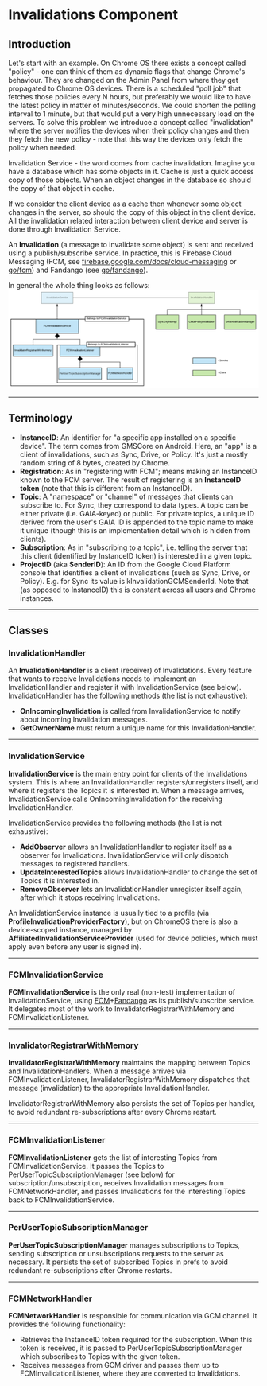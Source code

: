 # Invalidations Component

## Introduction
Let's start with an example.  On Chrome OS there exists a concept called
"policy" - one can think of them as dynamic flags that change Chrome's
behaviour.  They are changed on the Admin Panel from where they get propagated
to Chrome OS devices.  There is a scheduled "poll job" that fetches those
policies every N hours, but preferably we would like to have the latest policy
in matter of minutes/seconds.  We could shorten the polling interval to 1
minute, but that would put a very high unnecessary load on the servers.  To
solve this problem we introduce a concept called "invalidation" where the server
notifies the devices when their policy changes and then they fetch the new
policy - note that this way the devices only fetch the policy when needed.

Invalidation Service - the word comes from cache invalidation. Imagine you have
a database which has some objects in it. Cache is just a quick access copy of
those objects. When an object changes in the database so should the copy of that
object in cache.

If we consider the client device as a cache then whenever some object changes in
the server, so should the copy of this object in the client device. All the
invalidation related interaction between client device and server is done
through Invalidation Service.

An **Invalidation** (a message to invalidate some object) is sent and received
using a publish/subscribe service. In practice, this is Firebase Cloud Messaging
(FCM, see
[firebase.google.com/docs/cloud-messaging](https://firebase.google.com/docs/cloud-messaging)
or [go/fcm](http://go/fcm)) and Fandango (see
[go/fandango](http://go/fandango)).

In general the whole thing looks as follows:
![Invalidations component UML](../images/InvalidationService.png)

***

## Terminology

* **InstanceID**: An identifier for "a specific app installed on a specific
  device". The term comes from GMSCore on Android. Here, an "app" is a client of
  invalidations, such as Sync, Drive, or Policy. It's just a mostly random
  string of 8 bytes, created by Chrome.
* **Registration**: As in "registering with FCM"; means making an InstanceID
  known to the FCM server. The result of registering is an **InstanceID token**
  (note that this is different from an InstanceID).
* **Topic**: A "namespace" or "channel" of messages that clients can subscribe
  to. For Sync, they correspond to data types. A topic can be either private
  (i.e. GAIA-keyed) or public. For private topics, a unique ID derived from the
  user's GAIA ID is appended to the topic name to make it unique (though this
  is an implementation detail which is hidden from clients).
* **Subscription**: As in "subscribing to a topic", i.e. telling the server that
  this client (identified by InstanceID token) is interested in a given topic.
* **ProjectID** (aka **SenderID**): An ID from the Google Cloud Platform console
  that identifies a client of invalidations (such as Sync, Drive, or Policy).
  E.g. for Sync its value is kInvalidationGCMSenderId. Note that (as opposed to
  InstanceID) this is constant across all users and Chrome instances.

***

## Classes

### InvalidationHandler

An **InvalidationHandler** is a client (receiver) of Invalidations. Every
feature that wants to receive Invalidations needs to implement an
InvalidationHandler and register it with InvalidationService (see below).
InvalidationHandler has the following methods (the list is not exhaustive):

* **OnIncomingInvalidation** is called from InvalidationService to notify
about incoming Invalidation messages.
* **GetOwnerName** must return a unique name for this InvalidationHandler.

***

### InvalidationService

**InvalidationService** is the main entry point for clients of the Invalidations
system. This is where an InvalidationHandler registers/unregisters itself, and
where it registers the Topics it is interested in. When a message arrives,
InvalidationService calls OnIncomingInvalidation for the receiving
InvalidationHandler.

InvalidationService provides the following methods (the list is not exhaustive):

* **AddObserver** allows an InvalidationHandler to register
itself as a observer for Invalidations. InvalidationService will only
dispatch messages to registered handlers.
* **UpdateInterestedTopics** allows InvalidationHandler to change the set of
Topics it is interested in.
* **RemoveObserver** lets an InvalidationHandler unregister
itself again, after which it stops receiving Invalidations.

An InvalidationService instance is usually tied to a profile (via
**ProfileInvalidationProviderFactory**), but on ChromeOS there is also a
device-scoped instance, managed by **AffiliatedInvalidationServiceProvider**
(used for device policies, which must apply even before any user is signed in).

***

### FCMInvalidationService

**FCMInvalidationService** is the only real (non-test) implementation of
InvalidationService, using [FCM](http://go/fcm)+[Fandango](http://go/fandango)
as its publish/subscribe service. It delegates most of the work to
InvalidatorRegistrarWithMemory and FCMInvalidationListener.

***

### InvalidatorRegistrarWithMemory

**InvalidatorRegistrarWithMemory** maintains the mapping between Topics and
InvalidationHandlers. When a message arrives via FCMInvalidationListener,
InvalidatorRegistrarWithMemory dispatches that message (invalidation) to the
appropriate InvalidationHandler.

InvalidatorRegistrarWithMemory also persists the set of Topics per handler, to
avoid redundant re-subscriptions after every Chrome restart.

***

### FCMInvalidationListener

**FCMInvalidationListener** gets the list of interesting Topics from
FCMInvalidationService. It passes the Topics to PerUserTopicSubscriptionManager
(see below) for subscription/unsubscription, receives Invalidation messages from
FCMNetworkHandler, and passes Invalidations for the interesting Topics back to
FCMInvalidationService.

***

### PerUserTopicSubscriptionManager

**PerUserTopicSubscriptionManager** manages subscriptions to Topics, sending
subscription or unsubscriptions requests to the server as necessary. It persists
the set of subscribed Topics in prefs to avoid redundant re-subscriptions after
Chrome restarts.

***

### FCMNetworkHandler

**FCMNetworkHandler** is responsible for communication via GCM channel. It
provides the following functionality:

* Retrieves the InstanceID token required for the subscription. When this token
  is received, it is passed to PerUserTopicSubscriptionManager which subscribes
  to Topics with the given token.
* Receives messages from GCM driver and passes them up to
  FCMInvalidationListener, where they are converted to Invalidations.
